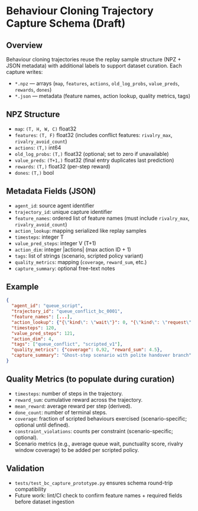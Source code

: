 # Behaviour Cloning Trajectory Capture Schema (Draft)

## Overview
Behaviour cloning trajectories reuse the replay sample structure (NPZ + JSON metadata) with additional
labels to support dataset curation. Each capture writes:

- `*.npz` — arrays (`map`, `features`, `actions`, `old_log_probs`, `value_preds`, `rewards`, `dones`)
- `*.json` — metadata (feature names, action lookup, quality metrics, tags)

## NPZ Structure
- `map`: `(T, H, W, C)` float32
- `features`: `(T, F)` float32 (includes conflict features: `rivalry_max`, `rivalry_avoid_count`)
- `actions`: `(T,)` int64
- `old_log_probs`: `(T,)` float32 (optional; set to zero if unavailable)
- `value_preds`: `(T+1,)` float32 (final entry duplicates last prediction)
- `rewards`: `(T,)` float32 (per-step reward)
- `dones`: `(T,)` bool

## Metadata Fields (JSON)
- `agent_id`: source agent identifier
- `trajectory_id`: unique capture identifier
- `feature_names`: ordered list of feature names (must include `rivalry_max`, `rivalry_avoid_count`)
- `action_lookup`: mapping serialized like replay samples
- `timesteps`: integer T
- `value_pred_steps`: integer V (T+1)
- `action_dim`: integer |actions| (max action ID + 1)
- `tags`: list of strings (scenario, scripted policy variant)
- `quality_metrics`: mapping (`coverage`, `reward_sum`, etc.)
- `capture_summary`: optional free-text notes

## Example
```json
{
  "agent_id": "queue_script",
  "trajectory_id": "queue_conflict_bc_0001",
  "feature_names": [...],
  "action_lookup": {"{\"kind\": \"wait\"}": 0, "{\"kind\": \"request\", ...}": 1},
  "timesteps": 120,
  "value_pred_steps": 121,
  "action_dim": 4,
  "tags": ["queue_conflict", "scripted_v1"],
  "quality_metrics": {"coverage": 0.92, "reward_sum": 4.5},
  "capture_summary": "Ghost-step scenario with polite handover branch"
}
```

## Quality Metrics (to populate during curation)
- `timesteps`: number of steps in the trajectory.
- `reward_sum`: cumulative reward across the trajectory.
- `mean_reward`: average reward per step (derived).
- `done_count`: number of terminal steps.
- `coverage`: fraction of scripted behaviours exercised (scenario-specific; optional until defined).
- `constraint_violations`: counts per constraint (scenario-specific; optional).
- Scenario metrics (e.g., average queue wait, punctuality score, rivalry window coverage) to be added per scripted policy.

## Validation
- `tests/test_bc_capture_prototype.py` ensures schema round-trip compatibility
- Future work: lint/CI check to confirm feature names + required fields before dataset ingestion
